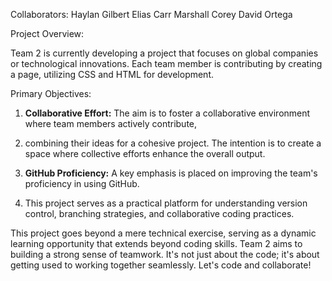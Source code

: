 Collaborators: 
Haylan Gilbert
Elias Carr
Marshall Corey
David Ortega


Project Overview:

Team 2 is currently developing a project that focuses on global companies or technological innovations. 
Each team member is contributing by creating a  page, utilizing  CSS and HTML for development.

Primary Objectives:

1. **Collaborative Effort:** The aim is to foster a collaborative environment where team members actively contribute,
2.  combining their ideas for a cohesive project. The intention is to create a space where collective efforts enhance the overall output.

4. **GitHub Proficiency:** A key emphasis is placed on improving the team's proficiency in using GitHub.
5. This project serves as a practical platform for understanding version control, branching strategies, and collaborative coding practices.

This project goes beyond a mere technical exercise, serving as a dynamic learning opportunity that extends beyond coding skills.
Team 2 aims to building a strong sense of teamwork. It's not just about the code; 
it's about getting used to working together seamlessly. Let's code and collaborate! 
